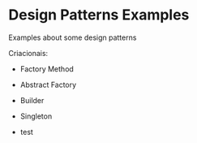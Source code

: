 # Design Patterns Examples

Examples about some design patterns

Criacionais:

- Factory Method
- Abstract Factory
- Builder
- Singleton

- test
